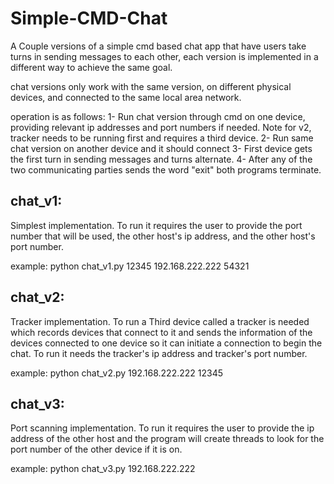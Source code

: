 # Simple-CMD-Chat
A Couple versions of a simple cmd based chat app that have users take turns in sending messages to each other, each version is implemented in a different way to achieve the same goal.

chat versions only work with the same version, on different physical devices, and connected to the same local area network.

operation is as follows:
1- Run chat version through cmd on one device, providing relevant ip addresses and port numbers if needed. Note for v2, tracker needs to be running first and requires a third device.
2- Run same chat version on another device and it should connect
3- First device gets the first turn in sending messages and turns alternate.
4- After any of the two communicating parties sends the word "exit" both programs terminate.

## chat_v1:
Simplest implementation. To run it requires the user to provide the port number that will be used, the other host's ip address, and the other host's port number.

example: python chat_v1.py 12345 192.168.222.222 54321

## chat_v2:
Tracker implementation. To run a Third device called a tracker is needed which records devices that connect to it and sends the information of the devices connected to one device so it can initiate a connection to begin the chat. To run it needs the tracker's ip address and tracker's port number.

example: python chat_v2.py 192.168.222.222 12345

## chat_v3:
Port scanning implementation. To run it requires the user to provide the ip address of the other host and the program will create threads to look for the port number of the other device if it is on.

example: python chat_v3.py 192.168.222.222
